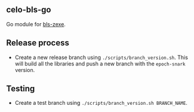 celo-bls-go
-----------

Go module for [bls-zexe](https://github.com/celo-org/bls-zexe/).

## Release process

* Create a new release branch using `./scripts/branch_version.sh`. This will build all the libraries and push a new branch with the `epoch-snark` version.

## Testing

* Create a test branch using `./scripts/branch_version.sh BRANCH_NAME`.
